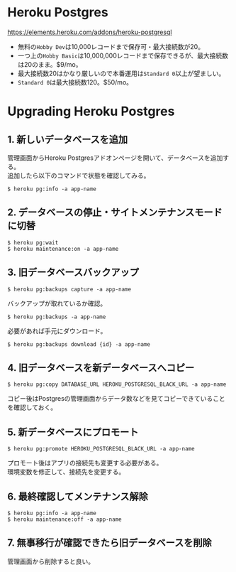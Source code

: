# Heroku Postgres

https://elements.heroku.com/addons/heroku-postgresql

- 無料の`Hobby Dev`は10,000レコードまで保存可・最大接続数が20。
- 一つ上の`Hobby Basic`は10,000,000レコードまで保存できるが、最大接続数は20のまま。$9/mo。
- 最大接続数20はかなり厳しいので本番運用は`Standard 0`以上が望ましい。
- `Standard 0`は最大接続数120。$50/mo。

# Upgrading Heroku Postgres

## 1. 新しいデータベースを追加

管理画面からHeroku Postgresアドオンページを開いて、データベースを追加する。  
追加したら以下のコマンドで状態を確認してみる。  

```
$ heroku pg:info -a app-name
```

## 2. データベースの停止・サイトメンテナンスモードに切替

```
$ heroku pg:wait
$ heroku maintenance:on -a app-name
```

## 3. 旧データベースバックアップ

```
$ heroku pg:backups capture -a app-name
```

バックアップが取れているか確認。

```
$ heroku pg:backups -a app-name
```

必要があれば手元にダウンロード。

```
$ heroku pg:backups download {id} -a app-name
```

## 4. 旧データベースを新データベースへコピー

```
$ heroku pg:copy DATABASE_URL HEROKU_POSTGRESQL_BLACK_URL -a app-name
```

コピー後はPostgresの管理画面からデータ数などを見てコピーできていることを確認しておく。

## 5. 新データベースにプロモート

```
$ heroku pg:promote HEROKU_POSTGRESQL_BLACK_URL -a app-name
```

プロモート後はアプリの接続先も変更する必要がある。  
環境変数を修正して、接続先を変更する。  

## 6. 最終確認してメンテナンス解除

```
$ heroku pg:info -a app-name
$ heroku maintenance:off -a app-name
```

## 7. 無事移行が確認できたら旧データベースを削除

管理画面から削除すると良い。